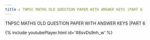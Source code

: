 ```yaml
---
title : TNPSC MATHS OLD QUESTION PAPER WITH ANSWER KEYS |PART 6
---
```


TNPSC MATHS OLD QUESTION PAPER WITH ANSWER KEYS |PART 6



{% include youtubePlayer.html id='X6svDs9nh_w' %}
